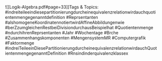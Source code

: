
![[Logik-Algebra.pdf#page=33]]Tags & Topics:
   #indreiteileeindiesepartitionierungdurcheinequivalenzrelationwirdauchquotientenmengegenanntdefinition
   #Reprsentanten
   #alshomogeneKoordinatennotiertwirdAffineAbbildungenwie
   #berZzumgleichenRestbeiDivisiondurchausBeispielhat
   #Quotientenmenge
   #ndurchihrenReprsentanten
   #Jahr
   #Wochentage
   #Brche
   #Zusammenhangskomponenten
   #MengensystemMR
   #Computergrafik
   #Faktormenge
   #indreiTeileeinDiesePartitionierungdurcheinequivalenzrelationwirdauchQuotientenmengegenanntDefinition
   #Rnsindinderquivalenzklassex